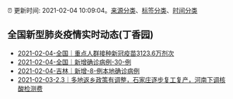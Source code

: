:alarm_clock: 更新时间: 2021-02-04 10:09:04。[来源分类](../README.md)、[标签分类](../TAGS.md)、[时间分类](../TIMELINE.md)

## 全国新型肺炎疫情实时动态(丁香园)




- [2021-02-04-全国｜重点人群接种新冠疫苗3123.6万剂次](http://app.cctv.com/special/cportal/detail/arti/index.html?id=Artiw1b2vojn1LPangCI20FL210204&isfromapp=1) 
- [2021-02-04-全国｜新增确诊病例-30-例](http://app.cctv.com/special/cportal/detail/arti/index.html?id=Arti0hJ2fboMB0n2GnkHTAFD210204&isfromapp=1) 
- [2021-02-04-吉林｜新增-8-例本地确诊病例](http://app.cctv.com/special/cportal/detail/arti/index.html?id=ArtiJ1KnMZHDTvT2RG9rEbEs210204&isfromapp=1) 
- [2021-02-03-2.3｜多地返乡政策有调整，石家庄逐步复工复产，河南下调核酸检测费](http://app.cctv.com/special/cportal/detail/arti/index.html?id=ArtisHK6MPD4Cow3TgYUi7xl210203&isfromapp=1) 